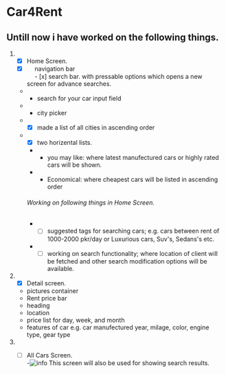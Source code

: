 # Car4Rent
## Untill now i have worked on the following things.

1. - [x] Home Screen.  
   - [x] &emsp; navigation bar  
   &emsp; - [x] search bar. with pressable options which opens a new screen for advance searches.  
   - - search for your car input field  
   - - city picker
   - - [x] made a list of all cities in ascending order 
   - - [x] two horizental lists.  
     - - you may like: where latest manufectured cars or highly rated cars will be shown.  
     - - Economical: where cheapest cars will be listed in ascending order
     
     ###### Working on following things in Home Screen.  
     - - [ ] suggested tags for searching cars; e.g. cars between rent of 1000-2000 pkr/day  or Luxurious cars, Suv's, Sedans's etc.
     - - [ ] working on search functionality; where location of client will be fetched and other search modification options will be available.  
  
2. - [x] Detail screen.  
    - pictures container
    - Rent price bar
    - heading
    - location
    - price list for day, week, and month
    - features of car e.g. car manufectured year, milage, color, engine type, gear type
 
 3. - [ ] All Cars Screen.  
     -![info](https://www.vappingo.com/word-blog/wp-content/uploads/2011/02/exclamation_mark.png) This screen will also be used for showing search results.
     
